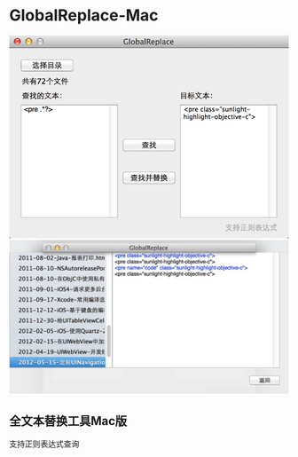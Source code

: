 GlobalReplace-Mac
=================

<img src="https://raw.githubusercontent.com/zhangao0086/GlobalReplace-Mac/master/images/1.png" />
<img src="https://raw.githubusercontent.com/zhangao0086/GlobalReplace-Mac/master/images/2.png" />

## 全文本替换工具Mac版
支持正则表达式查询

